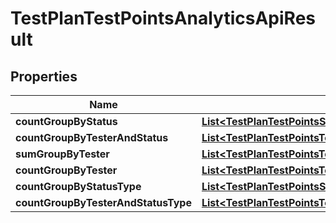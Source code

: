 

# TestPlanTestPointsAnalyticsApiResult


## Properties

| Name | Type | Description | Notes |
|------------ | ------------- | ------------- | -------------|
|**countGroupByStatus** | [**List&lt;TestPlanTestPointsStatusGroupApiResult&gt;**](TestPlanTestPointsStatusGroupApiResult.md) |  |  |
|**countGroupByTesterAndStatus** | [**List&lt;TestPlanTestPointsTesterAndStatusGroupApiResult&gt;**](TestPlanTestPointsTesterAndStatusGroupApiResult.md) |  |  |
|**sumGroupByTester** | [**List&lt;TestPlanTestPointsTesterGroupApiResult&gt;**](TestPlanTestPointsTesterGroupApiResult.md) |  |  |
|**countGroupByTester** | [**List&lt;TestPlanTestPointsTesterGroupApiResult&gt;**](TestPlanTestPointsTesterGroupApiResult.md) |  |  |
|**countGroupByStatusType** | [**List&lt;TestPlanTestPointsStatusTypeGroupApiResult&gt;**](TestPlanTestPointsStatusTypeGroupApiResult.md) |  |  |
|**countGroupByTesterAndStatusType** | [**List&lt;TestPlanTestPointsTesterAndStatusTypeGroupApiResult&gt;**](TestPlanTestPointsTesterAndStatusTypeGroupApiResult.md) |  |  |



